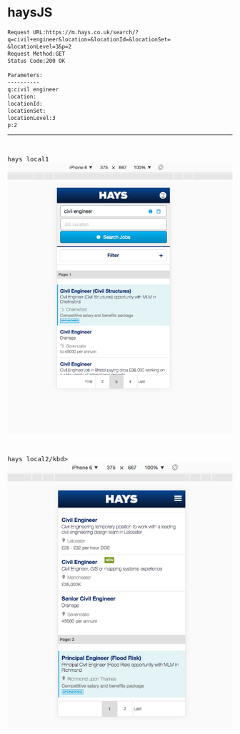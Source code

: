 # haysJS

```
Request URL:https://m.hays.co.uk/search/?q=civil+engineer&location=&locationId=&locationSet=
&locationLevel=3&p=2
Request Method:GET
Status Code:200 OK

Parameters:
----------
q:civil engineer
location:
locationId:
locationSet:
locationLevel:3
p:2
```




<hr />
  
   <br />
   
  
  <kbd>hays local1</kbd>
  ![pop-up screenshot](/images/hayslocal.png?raw=true)


 <br />
   
  
  <kbd>hays local2/kbd>
  ![pop-up screenshot](/images/hayslocal2.png?raw=true)


